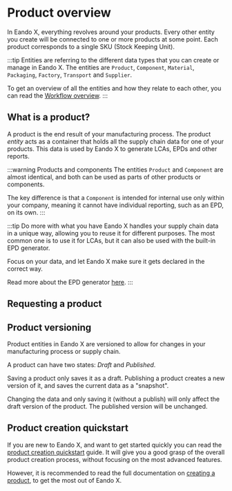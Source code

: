 # Product overview

<!-- Add docs for batch actions on this page? -->

In Eando X, everything revolves around your products. Every other entity you create will be connected to one or more products at some point. Each product corresponds to a single SKU (Stock Keeping Unit).

:::tip
Entities are referring to the different data types that you can create or manage in Eando X. The entities are `Product`, `Component`, `Material`, `Packaging`, `Factory`, `Transport` and `Supplier`.

To get an overview of all the entities and how they relate to each other, you can read the [Workflow overview](/documentation/getting-started/workflow-overview).
:::

## What is a product?

A product is the end result of your manufacturing process. The product _entity_ acts as a container that holds all the supply chain data for one of your products. This data is used by Eando X to generate LCAs, EPDs and other reports.

:::warning Products and components
The entities `Product` and `Component` are almost identical, and both can be used as parts of other products or components.

The key difference is that a `Component` is intended for internal use only within your company, meaning it cannot have individual reporting, such as an EPD, on its own.
:::

:::tip Do more with what you have
Eando X handles your supply chain data in a unique way, allowing you to reuse it for different purposes. The most common one is to use it for LCAs, but it can also be used with the built-in EPD generator.

Focus on your data, and let Eando X make sure it gets declared in the correct way.

Read more about the EPD generator [here](/documentation/epd/epd-overview).
:::

## Requesting a product

<!--@include: ../__partials/product-request.md -->

## Product versioning

Product entities in Eando X are versioned to allow for changes in your manufacturing process or supply chain.

A product can have two states: _Draft_ and _Published_.

Saving a product only saves it as a draft. Publishing a product creates a new version of it, and saves the current data as a "snapshot".

Changing the data and only saving it (without a publish) will only affect the draft version of the product. The published version will be unchanged.


## Product creation quickstart
If you are new to Eando X, and want to get started quickly you can read the [product creation quickstart](/documentation/guides/creating-your-first-product) guide. It will give you a good grasp of the overall product creation process, without focusing on the most advanced features.

However, it is recommended to read the full documentation on [creating a product](/documentation/product/creating-a-product), to get the most out of Eando X.